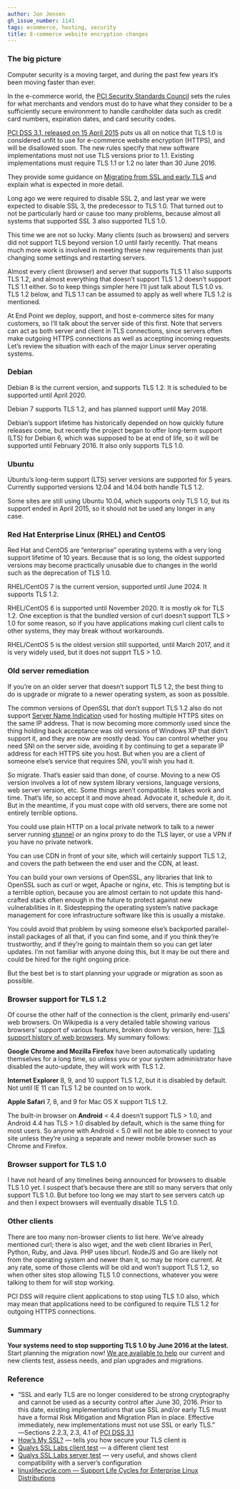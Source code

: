 ```yaml
---
author: Jon Jensen
gh_issue_number: 1141
tags: ecommerce, hosting, security
title: E-commerce website encryption changes
---
```


### The big picture

Computer security is a moving target, and during the past few years it’s been moving faster than ever.

In the e-commerce world, the [PCI Security Standards Council](https://www.pcisecuritystandards.org/) sets the rules for what merchants and vendors must do to have what they consider to be a sufficiently secure environment to handle cardholder data such as credit card numbers, expiration dates, and card security codes.

[PCI DSS 3.1, released on 15 April 2015](https://www.pcisecuritystandards.org/pdfs/15_04_15%20PCI%20DSS%203%201%20Press%20Release.pdf) puts us all on notice that TLS 1.0 is considered unfit to use for e-commerce website encryption (HTTPS), and will be disallowed soon. The new rules specify that new software implementations must not use TLS versions prior to 1.1. Existing implementations must require TLS 1.1 or 1.2 no later than 30 June 2016.

They provide some guidance on [Migrating from SSL and early TLS](https://www.pcisecuritystandards.org/documents/Migrating_from_SSL_Early_TLS_Information%20Supplement_v1.pdf) and explain what is expected in more detail.

Long ago we were required to disable SSL 2, and last year we were expected to disable SSL 3, the predecessor to TLS 1.0. That turned out to not be particularly hard or cause too many problems, because almost all systems that supported SSL 3 also supported TLS 1.0.

This time we are not so lucky. Many clients (such as browsers) and servers did not support TLS beyond version 1.0 until fairly recently. That means much more work is involved in meeting these new requirements than just changing some settings and restarting servers.

Almost every client (browser) and server that supports TLS 1.1 also supports TLS 1.2, and almost everything that doesn’t support TLS 1.2 doesn’t support TLS 1.1 either. So to keep things simpler here I’ll just talk about TLS 1.0 vs. TLS 1.2 below, and TLS 1.1 can be assumed to apply as well where TLS 1.2 is mentioned.

At End Point we deploy, support, and host e-commerce sites for many customers, so I’ll talk about the server side of this first. Note that servers can act as both server and client in TLS connections, since servers often make outgoing HTTPS connections as well as accepting incoming requests. Let’s review the situation with each of the major Linux server operating systems.

### Debian

Debian 8 is the current version, and supports TLS 1.2. It is scheduled to be supported until April 2020.

Debian 7 supports TLS 1.2, and has planned support until May 2018.

Debian’s support lifetime has historically depended on how quickly future releases come, but recently the project began to offer long-term support (LTS) for Debian 6, which was supposed to be at end of life, so it will be supported until February 2016. It also only supports TLS 1.0.

### Ubuntu

Ubuntu’s long-term support (LTS) server versions are supported for 5 years. Currently supported versions 12.04 and 14.04 both handle TLS 1.2.

Some sites are still using Ubuntu 10.04, which supports only TLS 1.0,  but its support ended in April 2015, so it should not be used any longer in any case.

### Red Hat Enterprise Linux (RHEL) and CentOS

Red Hat and CentOS are “enterprise” operating systems with a very long support lifetime of 10 years. Because that is so long, the oldest supported versions may become practically unusable due to changes in the world such as the deprecation of TLS 1.0.

RHEL/CentOS 7 is the current version, supported until June 2024. It supports TLS 1.2.

RHEL/CentOS 6 is supported until November 2020. It is mostly ok for TLS 1.2. One exception is that the bundled version of curl doesn’t support TLS > 1.0 for some reason, so if you have applications making curl client calls to other systems, they may break without workarounds.

RHEL/CentOS 5 is the oldest version still supported, until March 2017, and it is very widely used, but it does not supprt TLS > 1.0.

### Old server remediation

If you’re on an older server that doesn’t support TLS 1.2, the best thing to do is upgrade or migrate to a newer operating system, as soon as possible.

The common versions of OpenSSL that don’t support TLS 1.2 also do not support [Server Name Indication](https://en.wikipedia.org/wiki/Server_Name_Indication) used for hosting multiple HTTPS sites on the same IP address. That is now becoming more commonly used since the thing holding back acceptance was old versions of Windows XP that didn’t support it, and they are now are mostly dead. You can control whether you need SNI on the server side, avoiding it by continuing to get a separate IP address for each HTTPS site you host. But when you are a client of someone else’s service that requires SNI, you’ll wish you had it.

So migrate. That’s easier said than done, of course. Moving to a new OS version involves a lot of new system library versions, language versions, web server version, etc. Some things aren’t compatible. It takes work and time. That’s life, so accept it and move ahead. Advocate it, schedule it, do it. But in the meantime, if you must cope with old servers, there are some not entirely terrible options.

You could use plain HTTP on a local private network to talk to a newer server running [stunnel](https://www.stunnel.org) or an nginx proxy to do the TLS layer, or use a VPN if you have no private network.

You can use CDN in front of your site, which will certainly support TLS 1.2, and covers the path between the end user and the CDN, at least.

You can build your own versions of OpenSSL, any libraries that link to OpenSSL such as curl or wget, Apache or nginx, etc. This is tempting but is a terrible option, because you are almost certain to not update this hand-crafted stack often enough in the future to protect against new vulnerabilities in it. Sidestepping the operating system’s native package management for core infrastructure software like this is usually a mistake.

You could avoid that problem by using someone else’s backported parallel-install packages of all that, if you can find some, and if you think they’re trustworthy, and if they’re going to maintain them so you can get later updates. I’m not familiar with anyone doing this, but it may be out there and could be hired for the right ongoing price.

But the best bet is to start planning your upgrade or migration as soon as possible.

### Browser support for TLS 1.2

Of course the other half of the connection is the client, primarily end-users’ web browsers. On Wikipedia is a very detailed table showing various browsers’ support of various features, broken down by version, here: [TLS support history of web browsers](https://en.wikipedia.org/wiki/Transport_Layer_Security#Web_browsers). My summary follows:

**Google Chrome and Mozilla Firefox** have been automatically updating themselves for a long time, so unless you or your system administrator have disabled the auto-update, they will work with TLS 1.2.

**Internet Explorer** 8, 9, and 10 support TLS 1.2, but it is disabled by default. Not until IE 11 can TLS 1.2 be counted on to work.

**Apple Safari** 7, 8, and 9 for Mac OS X support TLS 1.2.

The built-in browser on **Android** < 4.4 doesn’t support TLS > 1.0, and Android 4.4 has TLS > 1.0 disabled by default, which is the same thing for most users. So anyone with Android < 5.0 will not be able to connect to your site unless they’re using a separate and newer mobile browser such as Chrome and Firefox.

### Browser support for TLS 1.0

I have not heard of any timelines being announced for browsers to disable TLS 1.0 yet. I suspect that’s because there are still so many servers that only support TLS 1.0. But before too long we may start to see servers catch up and then I expect browsers will eventually disable TLS 1.0.

### Other clients

There are too many non-browser clients to list here. We’ve already mentioned curl; there is also wget, and the web client libraries in Perl, Python, Ruby, and Java. PHP uses libcurl. NodeJS and Go are likely not from the operating system and newer than it, so may be more current. At any rate, some of those clients will be old and won’t support TLS 1.2, so when other sites stop allowing TLS 1.0 connections, whatever you were talking to them for will stop working.

PCI DSS will require client applications to stop using TLS 1.0 also, which may mean that applications need to be configured to require TLS 1.2 for outgoing HTTPS connections.

### Summary

**Your systems need to stop supporting TLS 1.0 by June 2016 at the latest.** Start planning the migration now! [We are available to help](/contact) our current and new clients test, assess needs, and plan upgrades and migrations.

### Reference

- “SSL and early TLS are no longer considered to be strong cryptography and cannot be used as a security control after June 30, 2016. Prior to this date, existing implementations that use SSL and/or early TLS must have a formal Risk Mitigation and Migration Plan in place. Effective immediately, new implementations must not use SSL or early TLS.” ―Sections 2.2.3, 2.3, 4.1 of [PCI DSS 3.1](https://www.pcisecuritystandards.org/documents/PCI_DSS_v3-1.pdf)
- [How’s My SSL?](https://www.howsmyssl.com/) —​ tells you how secure your TLS client is
- [Qualys SSL Labs client test](https://www.ssllabs.com/ssltest/viewMyClient.html) —​ a different client test
- [Qualys SSL Labs server test](https://www.ssllabs.com/ssltest/index.html) —​ very useful, and shows client compatibility with a server’s configuration
- [linuxlifecycle.com —​ Support Life Cycles for Enterprise Linux Distributions](http://linuxlifecycle.com/)
